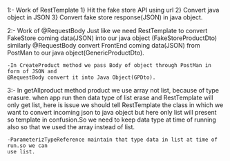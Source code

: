 1:- Work of RestTemplate
    1}  Hit the fake store API using url
    2}  Convert java object in JSON
    3}  Convert fake store response(JSON) in java object.

2:- Work of @RequestBody
    Just like we need RestTemplate to convert FakeStore coming data(JSON) into our java object
    (FakeStoreProductDto) similarly @RequestBody convert FrontEnd coming data(JSON) from
    PostMan to our java object(GenericProductDto).
    
    -In CreateProduct method we pass Body of object through PostMan in form of JSON and
    @RequestBody convert it into Java Object(GPDto).

3:- In getAllproduct method product we use array not list, because of type erasure.
    when app run then data type of list erase and RestTemplate will only get list, here is 
    issue we should tell RestTemplate the class in which we want to convert incoming json
    to java object but here only list will present so template in confusion.So we need
    to keep data type at time of running also so that we used the array instead of list.

    -ParameterizTypeReference maintain that type data in list at time of run.so we can
    use list.